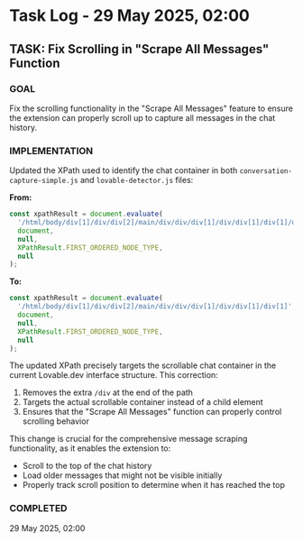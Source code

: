 # Task Log - 29 May 2025, 02:00

## TASK: Fix Scrolling in "Scrape All Messages" Function

### GOAL
Fix the scrolling functionality in the "Scrape All Messages" feature to ensure the extension can properly scroll up to capture all messages in the chat history.

### IMPLEMENTATION
Updated the XPath used to identify the chat container in both `conversation-capture-simple.js` and `lovable-detector.js` files:

**From:**
```javascript
const xpathResult = document.evaluate(
  '/html/body/div[1]/div/div[2]/main/div/div/div[1]/div/div[1]/div[1]/div',
  document,
  null,
  XPathResult.FIRST_ORDERED_NODE_TYPE,
  null
);
```

**To:**
```javascript
const xpathResult = document.evaluate(
  '/html/body/div[1]/div/div[2]/main/div/div/div[1]/div/div[1]/div[1]',
  document,
  null,
  XPathResult.FIRST_ORDERED_NODE_TYPE,
  null
);
```

The updated XPath precisely targets the scrollable chat container in the current Lovable.dev interface structure. This correction:

1. Removes the extra `/div` at the end of the path
2. Targets the actual scrollable container instead of a child element
3. Ensures that the "Scrape All Messages" function can properly control scrolling behavior

This change is crucial for the comprehensive message scraping functionality, as it enables the extension to:
- Scroll to the top of the chat history
- Load older messages that might not be visible initially
- Properly track scroll position to determine when it has reached the top

### COMPLETED
29 May 2025, 02:00
